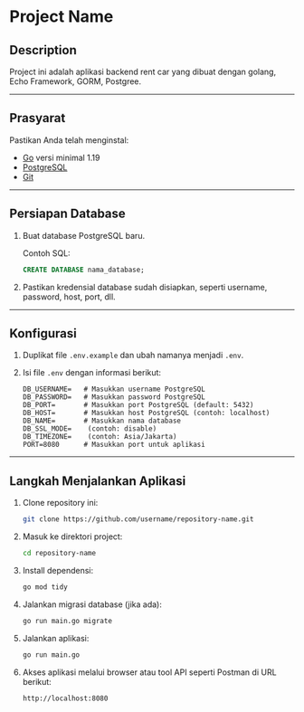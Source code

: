 # Project Name

## Description

Project ini adalah aplikasi backend rent car yang dibuat dengan golang, Echo Framework, GORM, Postgree.

---

## Prasyarat

Pastikan Anda telah menginstal:

- [Go](https://golang.org/dl/) versi minimal 1.19
- [PostgreSQL](https://www.postgresql.org/download/)
- [Git](https://git-scm.com/)

---

## Persiapan Database

1. Buat database PostgreSQL baru.

   Contoh SQL:

   ```sql
   CREATE DATABASE nama_database;
   ```

2. Pastikan kredensial database sudah disiapkan, seperti username, password, host, port, dll.

---

## Konfigurasi

1. Duplikat file `.env.example` dan ubah namanya menjadi `.env`.
2. Isi file `.env` dengan informasi berikut:

   ```env
   DB_USERNAME=   # Masukkan username PostgreSQL
   DB_PASSWORD=   # Masukkan password PostgreSQL
   DB_PORT=       # Masukkan port PostgreSQL (default: 5432)
   DB_HOST=       # Masukkan host PostgreSQL (contoh: localhost)
   DB_NAME=       # Masukkan nama database
   DB_SSL_MODE=    (contoh: disable)
   DB_TIMEZONE=    (contoh: Asia/Jakarta)
   PORT=8080      # Masukkan port untuk aplikasi
   ```

---

## Langkah Menjalankan Aplikasi

1. Clone repository ini:

   ```bash
   git clone https://github.com/username/repository-name.git
   ```

2. Masuk ke direktori project:

   ```bash
   cd repository-name
   ```

3. Install dependensi:

   ```bash
   go mod tidy
   ```

4. Jalankan migrasi database (jika ada):

   ```bash
   go run main.go migrate
   ```

5. Jalankan aplikasi:

   ```bash
   go run main.go
   ```

6. Akses aplikasi melalui browser atau tool API seperti Postman di URL berikut:
   ```
   http://localhost:8080
   ```
